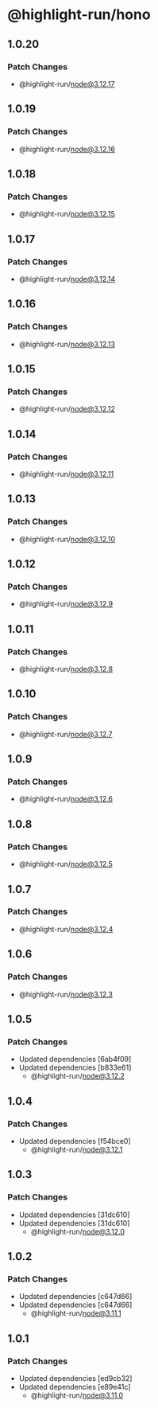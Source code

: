 # @highlight-run/hono

## 1.0.20

### Patch Changes

- @highlight-run/node@3.12.17

## 1.0.19

### Patch Changes

- @highlight-run/node@3.12.16

## 1.0.18

### Patch Changes

- @highlight-run/node@3.12.15

## 1.0.17

### Patch Changes

- @highlight-run/node@3.12.14

## 1.0.16

### Patch Changes

- @highlight-run/node@3.12.13

## 1.0.15

### Patch Changes

- @highlight-run/node@3.12.12

## 1.0.14

### Patch Changes

- @highlight-run/node@3.12.11

## 1.0.13

### Patch Changes

- @highlight-run/node@3.12.10

## 1.0.12

### Patch Changes

- @highlight-run/node@3.12.9

## 1.0.11

### Patch Changes

- @highlight-run/node@3.12.8

## 1.0.10

### Patch Changes

- @highlight-run/node@3.12.7

## 1.0.9

### Patch Changes

- @highlight-run/node@3.12.6

## 1.0.8

### Patch Changes

- @highlight-run/node@3.12.5

## 1.0.7

### Patch Changes

- @highlight-run/node@3.12.4

## 1.0.6

### Patch Changes

- @highlight-run/node@3.12.3

## 1.0.5

### Patch Changes

- Updated dependencies [6ab4f09]
- Updated dependencies [b833e61]
    - @highlight-run/node@3.12.2

## 1.0.4

### Patch Changes

- Updated dependencies [f54bce0]
    - @highlight-run/node@3.12.1

## 1.0.3

### Patch Changes

- Updated dependencies [31dc610]
- Updated dependencies [31dc610]
    - @highlight-run/node@3.12.0

## 1.0.2

### Patch Changes

- Updated dependencies [c647d66]
- Updated dependencies [c647d66]
    - @highlight-run/node@3.11.1

## 1.0.1

### Patch Changes

- Updated dependencies [ed9cb32]
- Updated dependencies [e89e41c]
    - @highlight-run/node@3.11.0
